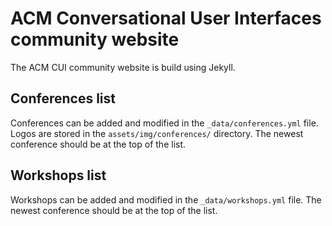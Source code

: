 # ACM Conversational User Interfaces community website

The ACM CUI community website is build using Jekyll.

## Conferences list

Conferences can be added and modified in the `_data/conferences.yml` file. Logos are stored in the `assets/img/conferences/` directory. The newest conference should be at the top of the list.

## Workshops list

Workshops can be added and modified in the `_data/workshops.yml` file. The newest conference should be at the top of the list.